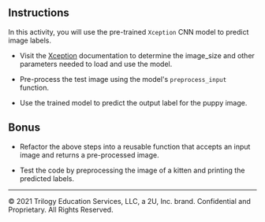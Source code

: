 ## Instructions

In this activity, you will use the pre-trained `Xception` CNN model to predict image labels.

* Visit the [Xception](https://keras.io/applications/#xception) documentation to determine the image_size and other parameters needed to load and use the model.

* Pre-process the test image using the model's `preprocess_input` function.

* Use the trained model to predict the output label for the puppy image.

## Bonus

* Refactor the above steps into a reusable function that accepts an input image and returns a pre-processed image.

* Test the code by preprocessing the image of a kitten and printing the predicted labels.

---

© 2021 Trilogy Education Services, LLC, a 2U, Inc. brand. Confidential and Proprietary. All Rights Reserved.
